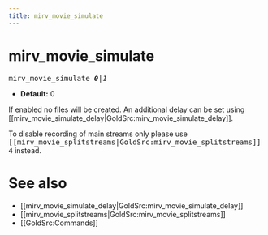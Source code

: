 ```yaml
---
title: mirv_movie_simulate
---
```


# mirv_movie_simulate

<tt>mirv_movie_simulate _**0**|1_</tt>

* **Default:** 0

If enabled no files will be created. An additional delay can be set using [[mirv_movie_simulate_delay|GoldSrc:mirv_movie_simulate_delay]].

To disable recording of main streams only please use <tt>[[mirv_movie_splitstreams|GoldSrc:mirv_movie_splitstreams]] 4</tt> instead.

# See also

* [[mirv_movie_simulate_delay|GoldSrc:mirv_movie_simulate_delay]]
* [[mirv_movie_splitstreams|GoldSrc:mirv_movie_splitstreams]]
* [[GoldSrc:Commands]]
